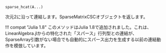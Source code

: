 ```
sparse_hcat(A...)
```

次元2に沿って連結します。SparseMatrixCSCオブジェクトを返します。

!!! compat "Julia 1.8"
    このメソッドはJulia 1.8で追加されました。これは、LinearAlgebra.jlからの特化された「スパース」行列型との連結が、SparseArray引数がない場合でも自動的にスパース出力を生成する以前の連結動作を模倣しています。

